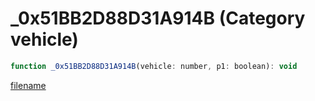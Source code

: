 # _0x51BB2D88D31A914B (Category vehicle)

```js
function _0x51BB2D88D31A914B(vehicle: number, p1: boolean): void
```

[filename](_0x51BB2D88D31A914B_m.md ':include')